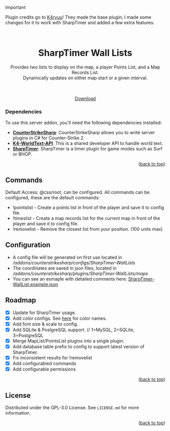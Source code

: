 <a name="readme-top"></a>

> [!IMPORTANT]
> Plugin credits go to [K4ryuu](https://github.com/K4ryuu)! They made the base plugin; I made some changes for it to work with SharpTimer and added a few extra features.

<!-- PROJECT LOGO -->
<br />
<div align="center">
  <h1 align="center">SharpTimer Wall Lists</h1>
  <a align="center">Provides two lists to display on the map, a player Points List, and a Map Records List.<br>Dynamically updates on either map start or a given interval.</a><br>
  <br>
  <img src="https://files.catbox.moe/6s29ib.png" alt="" style="margin: 0;">

  <p align="center">
    <br />
    <a href="https://github.com/M-archand/SharpTimer-WallLists/releases/tag/1.0.0">Download</a>
  </p>
</div>

<!-- ABOUT THE PROJECT -->

### Dependencies

To use this server addon, you'll need the following dependencies installed:

- [**CounterStrikeSharp**](https://github.com/roflmuffin/CounterStrikeSharp/releases): CounterStrikeSharp allows you to write server plugins in C# for Counter-Strike 2.
- [**K4-WorldText-API**](https://github.com/K4ryuu/K4-WorldText-API): This is a shared developer API to handle world text.
- [**SharpTimer**](https://github.com/Letaryat/poor-sharptimer): SharpTimer is a timer plugin for game modes such as Surf or BHOP.
  
<p align="right">(<a href="#readme-top">back to top</a>)</p>

<!-- COMMANDS -->

## Commands

Default Access: @css/root, can be configured.
All commands can be configured, these are the default commands:
- !pointslist - Create a points list in front of the player and save it to config file.
- !timeslist  - Create a map records list for the current map in front of the player and save it to config file.
- !removelist - Remove the closest list from your position. (100 units max)

<!-- CONFIG -->

## Configuration

- A config file will be generated on first use located in _/addons/counterstrikesharp/configs/SharpTimer-WallLists_
- The coordinates are saved in json files, located in _/addons/counterstrikesharp/plugins/SharpTimer-WallLists/maps_
- You can see an exmaple with detailed comments here: [SharpTimer-WallList.example.json](https://github.com/M-archand/SharpTimer-WallLists/blob/WallLists/SharpTimer-WallLists.example.json)
<!-- ROADMAP -->

## Roadmap

- [X] Update for SharpTimer usage.
- [X] Add color configs. See [here](https://i.sstatic.net/lsuz4.png) for color names.
- [X] Add font size & scale to config.
- [X] Add SQLite & PostgreSQL support. // 1=MySQL, 2=SQLite, 3=PostgreSQL
- [X] Merge MapList/PointsList plugins into a single plugin.
- [X] Add database table prefix to config to support latest version of SharpTimer.
- [X] Fix inconsistent results for !removelist
- [X] Add configurabled commands
- [X] Add configurable permissions

<p align="right">(<a href="#readme-top">back to top</a>)</p>

<!-- LICENSE -->

## License

Distributed under the GPL-3.0 License. See `LICENSE.md` for more information.

<p align="right">(<a href="#readme-top">back to top</a>)</p>
